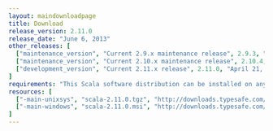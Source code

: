 ```yaml
---
layout: maindownloadpage
title: Download
release_version: 2.11.0
release_date: "June 6, 2013"
other_releases: [
  ["maintenance_version", "Current 2.9.x maintenance release", 2.9.3, "February 28, 2013"],
  ["maintenance_version", "Current 2.10.x maintenance release", 2.10.4, "March 24, 2014"],
  ["development_version", "Current 2.11.x release", 2.11.0, "April 21, 2014"]
]
requirements: "This Scala software distribution can be installed on any Unix-like or Windows system. It requires the Java runtime version 1.6 or later, which can be downloaded <a href='http://www.java.com/'>here</a>."
resources: [
  ["-main-unixsys", "scala-2.11.0.tgz", "http://downloads.typesafe.com/scala/2.11.0/scala-2.11.0.tgz", "Max OS X, Unix, Cygwin", "24.80M"],
  ["-main-windows", "scala-2.11.0.msi", "http://downloads.typesafe.com/scala/2.11.0/scala-2.11.0.msi", "Windows (msi installer)", "89.00M"],
]
---
```


